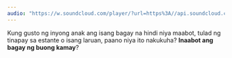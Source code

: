```yaml
---
audio: "https://w.soundcloud.com/player/?url=https%3A//api.soundcloud.com/tracks/1406189080%3Fsecret_token%3Ds-hLr8IySLrg0&color=%23ff5500&auto_play=true&hide_related=false&show_comments=true&show_user=true&show_reposts=false&show_teaser=true&visual=true"
---
```


Kung gusto ng inyong anak ang isang bagay na hindi niya maabot, tulad ng tinapay sa estante o isang laruan, paano niya ito nakukuha? <strong>Inaabot ang bagay ng buong kamay</strong>?